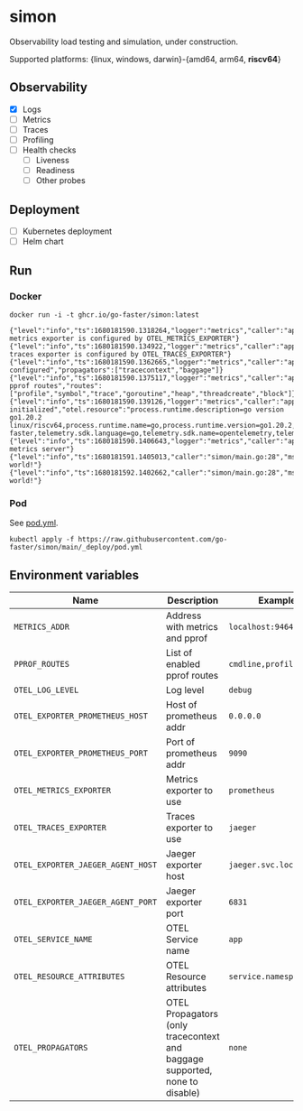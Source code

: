 # simon

Observability load testing and simulation, under construction.

Supported platforms: {linux, windows, darwin}-{amd64, arm64, **riscv64**}

## Observability
- [x] Logs
- [ ] Metrics
- [ ] Traces
- [ ] Profiling
- [ ] Health checks
  - [ ] Liveness
  - [ ] Readiness
  - [ ] Other probes

## Deployment
- [ ] Kubernetes deployment
- [ ] Helm chart

## Run

### Docker
```console
docker run -i -t ghcr.io/go-faster/simon:latest
```

```console
{"level":"info","ts":1680181590.1318264,"logger":"metrics","caller":"app/metrics.go:286","msg":"No metrics exporter is configured by OTEL_METRICS_EXPORTER"}
{"level":"info","ts":1680181590.134922,"logger":"metrics","caller":"app/metrics.go:319","msg":"No traces exporter is configured by OTEL_TRACES_EXPORTER"}
{"level":"info","ts":1680181590.1362665,"logger":"metrics","caller":"app/metrics.go:356","msg":"Propagators configured","propagators":["tracecontext","baggage"]}
{"level":"info","ts":1680181590.1375117,"logger":"metrics","caller":"app/metrics.go:112","msg":"Registering pprof routes","routes":["profile","symbol","trace","goroutine","heap","threadcreate","block"]}
{"level":"info","ts":1680181590.139126,"logger":"metrics","caller":"app/metrics.go:379","msg":"Metrics initialized","otel.resource":"process.runtime.description=go version go1.20.2 linux/riscv64,process.runtime.name=go,process.runtime.version=go1.20.2,service.name=simon,service.namespace=go-faster,telemetry.sdk.language=go,telemetry.sdk.name=opentelemetry,telemetry.sdk.version=1.14.0","metrics.http.addr":"localhost:9464"}
{"level":"info","ts":1680181590.1406643,"logger":"metrics","caller":"app/metrics.go:62","msg":"Starting metrics server"}
{"level":"info","ts":1680181591.1405013,"caller":"simon/main.go:28","msg":"Hello, world!"}
{"level":"info","ts":1680181592.1402662,"caller":"simon/main.go:28","msg":"Hello, world!"}
```

### Pod

See [pod.yml](./_deploy/pod.yml).

```console
kubectl apply -f https://raw.githubusercontent.com/go-faster/simon/main/_deploy/pod.yml
```

## Environment variables

| Name                              | Description                                                                 | Example                 | Default                                                      |
|-----------------------------------|-----------------------------------------------------------------------------|-------------------------|--------------------------------------------------------------|
| `METRICS_ADDR`                    | Address with metrics and pprof                                              | `localhost:9464`        | To prometheus addr                                           |
| `PPROF_ROUTES`                    | List of enabled pprof routes                                                | `cmdline,profile`       | profile, symbol, trace, goroutine, heap, threadcreate, block |
| `OTEL_LOG_LEVEL`                  | Log level                                                                   | `debug`                 | `info`                                                       |
| `OTEL_EXPORTER_PROMETHEUS_HOST`   | Host of prometheus addr                                                     | `0.0.0.0`               | `localhost`                                                  |
| `OTEL_EXPORTER_PROMETHEUS_PORT`   | Port of prometheus addr                                                     | `9090`                  | `9464`                                                       |
| `OTEL_METRICS_EXPORTER`           | Metrics exporter to use                                                     | `prometheus`            | `none`                                                       |
| `OTEL_TRACES_EXPORTER`            | Traces exporter to use                                                      | `jaeger`                | `none`                                                       |
| `OTEL_EXPORTER_JAEGER_AGENT_HOST` | Jaeger exporter host                                                        | `jaeger.svc.local`      | `localhost`                                                  |
| `OTEL_EXPORTER_JAEGER_AGENT_PORT` | Jaeger exporter port                                                        | `6831`                  | `6831`                                                       |
| `OTEL_SERVICE_NAME`               | OTEL Service name                                                           | `app`                   | `unknown_service`                                            |
| `OTEL_RESOURCE_ATTRIBUTES`        | OTEL Resource attributes                                                    | `service.namespace=pfm` |                                                              |
| `OTEL_PROPAGATORS`                | OTEL Propagators (only tracecontext and baggage supported, none to disable) | `none`                  | `tracecontext,baggage`                                       |

